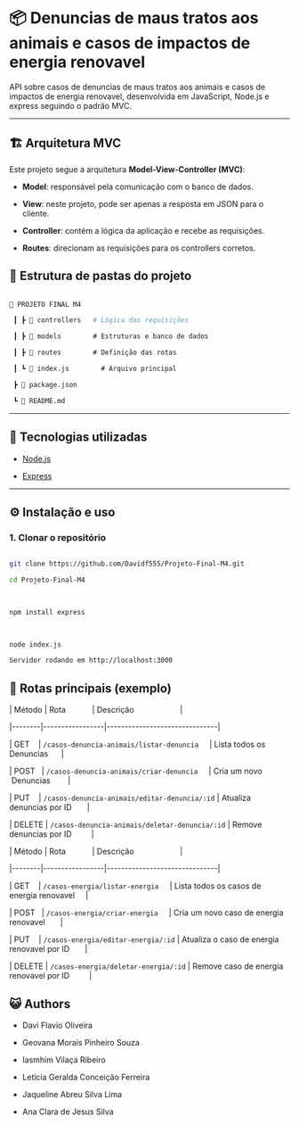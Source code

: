 # 📦 Denuncias de maus tratos aos animais e casos de impactos de energia renovavel

  

API sobre casos de denuncias de maus tratos aos animais e casos de impactos de energia renovavel, desenvolvida em JavaScript, Node.js e express seguindo o padrão MVC.

  

---

  

## 🏗️ Arquitetura MVC

Este projeto segue a arquitetura **Model-View-Controller (MVC)**:

  

- **Model**: responsável pela comunicação com o banco de dados.  

- **View**: neste projeto, pode ser apenas a resposta em JSON para o cliente.  

- **Controller**: contém a lógica da aplicação e recebe as requisições.  

- **Routes**: direcionam as requisições para os controllers corretos.  

  

## 📂 Estrutura de pastas do projeto

  

```bash

📂 PROJETO FINAL M4

 ┃ ┣ 📂 controllers   # Lógica das requisições

 ┃ ┣ 📂 models        # Estruturas e banco de dados

 ┃ ┣ 📂 routes        # Definição das rotas

 ┃ ┗ 📜 index.js        # Arquivo principal

 ┣ 📜 package.json

 ┗ 📜 README.md

```

---

  

## 🚀 Tecnologias utilizadas

- [Node.js](https://nodejs.org/)  

- [Express](https://expressjs.com/)  

  

---

  

## ⚙️ Instalação e uso

  

### 1. Clonar o repositório

  

```bash

git clone https://github.com/Davidf555/Projeto-Final-M4.git

cd Projeto-Final-M4

  

npm install express

  

node index.js

Servidor rodando em http://localhost:3000

```

## 📡 Rotas principais (exemplo)

  

| Método | Rota            | Descrição                     |

|--------|-----------------|-------------------------------|

| GET    | `/casos-denuncia-animais/listar-denuncia`     | Lista todos os  Denuncias      |

| POST   | `/casos-denuncia-animais/criar-denuncia`     | Cria um novo   Denuncias        |

| PUT    | `/casos-denuncia-animais/editar-denuncia/:id` | Atualiza denuncias por ID       |

| DELETE | `/casos-denuncia-animais/deletar-denuncia/:id` | Remove denuncias por ID         |


| Método | Rota            | Descrição                     |

|--------|-----------------|-------------------------------|

| GET    | `/casos-energia/listar-energia`     | Lista todos os  casos de energia renovavel     |

| POST   | `/casos-energia/criar-energia`     | Cria um novo  caso de energia renovavel       |

| PUT    | `/casos-energia/editar-energia/:id` | Atualiza o caso de energia renovavel por ID       |

| DELETE | `/casos-energia/deletar-energia/:id` | Remove caso de energia renovavel por ID         |
  

## :smiley_cat: Authors

- Davi Flavio Oliveira

- Geovana Morais Pinheiro Souza

- Iasmhim Vilaça Ribeiro

- Letícia Geralda Conceição Ferreira

- Jaqueline Abreu Silva Lima

- Ana Clara de Jesus Silva